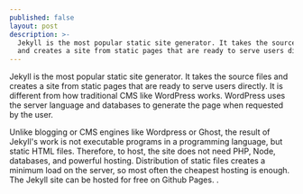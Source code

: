 ```yaml
---
published: false
layout: post
description: >-
  Jekyll is the most popular static site generator. It takes the source files
  and creates a site from static pages that are ready to serve users directly.
---
```

Jekyll is the most popular static site generator. It takes the source files and creates a site from static pages that are ready to serve users directly. It is different from how traditional CMS like WordPress works. WordPress uses the server language and databases to generate the page when requested by the user.

Unlike blogging or CMS engines like Wordpress or Ghost, the result of Jekyll's work is not executable programs in a programming language, but static HTML files. Therefore, to host, the site does not need PHP, Node, databases, and powerful hosting. Distribution of static files creates a minimum load on the server, so most often the cheapest hosting is enough. The Jekyll site can be hosted for free on Github Pages. .
